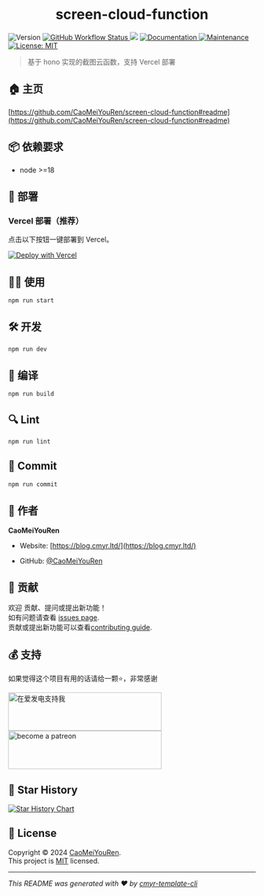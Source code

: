 <h1 align="center">screen-cloud-function </h1>
<p>
  <img alt="Version" src="https://img.shields.io/github/package-json/v/CaoMeiYouRen/screen-cloud-function.svg" />
  <a href="https://github.com/CaoMeiYouRen/screen-cloud-function/actions?query=workflow%3ARelease" target="_blank">
    <img alt="GitHub Workflow Status" src="https://img.shields.io/github/actions/workflow/status/CaoMeiYouRen/screen-cloud-function/release.yml?branch=master">
  </a>
  <img src="https://img.shields.io/badge/node-%3E%3D18-blue.svg" />
  <a href="https://github.com/CaoMeiYouRen/screen-cloud-function#readme" target="_blank">
    <img alt="Documentation" src="https://img.shields.io/badge/documentation-yes-brightgreen.svg" />
  </a>
  <a href="https://github.com/CaoMeiYouRen/screen-cloud-function/graphs/commit-activity" target="_blank">
    <img alt="Maintenance" src="https://img.shields.io/badge/Maintained%3F-yes-green.svg" />
  </a>
  <a href="https://github.com/CaoMeiYouRen/screen-cloud-function/blob/master/LICENSE" target="_blank">
    <img alt="License: MIT" src="https://img.shields.io/github/license/CaoMeiYouRen/screen-cloud-function?color=yellow" />
  </a>
</p>


> 基于 hono 实现的截图云函数，支持 Vercel 部署

## 🏠 主页

[https://github.com/CaoMeiYouRen/screen-cloud-function#readme](https://github.com/CaoMeiYouRen/screen-cloud-function#readme)


## 📦 依赖要求


- node >=18

## 🚀 部署

### Vercel 部署（推荐）

点击以下按钮一键部署到 Vercel。

[![Deploy with Vercel](https://vercel.com/button)](https://vercel.com/new/clone?repository-url=https%3A%2F%2Fgithub.com%2FCaoMeiYouRen%2Fscreen-cloud-function.git)

## 👨‍💻 使用

```sh
npm run start
```

## 🛠️ 开发

```sh
npm run dev
```

## 🔧 编译

```sh
npm run build
```

## 🔍 Lint

```sh
npm run lint
```

## 💾 Commit

```sh
npm run commit
```


## 👤 作者


**CaoMeiYouRen**

* Website: [https://blog.cmyr.ltd/](https://blog.cmyr.ltd/)

* GitHub: [@CaoMeiYouRen](https://github.com/CaoMeiYouRen)


## 🤝 贡献

欢迎 贡献、提问或提出新功能！<br />如有问题请查看 [issues page](https://github.com/CaoMeiYouRen/screen-cloud-function/issues). <br/>贡献或提出新功能可以查看[contributing guide](https://github.com/CaoMeiYouRen/screen-cloud-function/blob/master/CONTRIBUTING.md).

## 💰 支持

如果觉得这个项目有用的话请给一颗⭐️，非常感谢

<a href="https://afdian.com/@CaoMeiYouRen">
  <img src="https://cdn.jsdelivr.net/gh/CaoMeiYouRen/image-hosting-01@master/images/202306192324870.png" width="312px" height="78px" alt="在爱发电支持我">
</a>

<a href="https://patreon.com/CaoMeiYouRen">
    <img src="https://cdn.jsdelivr.net/gh/CaoMeiYouRen/image-hosting-01@master/images/202306142054108.svg" width="312px" height="78px" alt="become a patreon"/>
</a>

## 🌟 Star History

[![Star History Chart](https://api.star-history.com/svg?repos=CaoMeiYouRen/screen-cloud-function&type=Date)](https://star-history.com/#CaoMeiYouRen/screen-cloud-function&Date)

## 📝 License

Copyright © 2024 [CaoMeiYouRen](https://github.com/CaoMeiYouRen).<br />
This project is [MIT](https://github.com/CaoMeiYouRen/screen-cloud-function/blob/master/LICENSE) licensed.

***
_This README was generated with ❤️ by [cmyr-template-cli](https://github.com/CaoMeiYouRen/cmyr-template-cli)_
